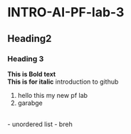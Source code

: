 # INTRO-AI-PF-lab-3
## Heading2
### Heading 3
**This is Bold text**
<Br/>
__This is for italic__
introduction to github
<Br/>
1. hello this my new pf lab
2. garabge

<Br/>
- unordered list
- breh
